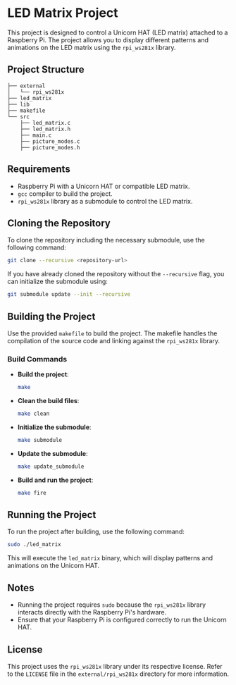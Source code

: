 
# LED Matrix Project

This project is designed to control a Unicorn HAT (LED matrix) attached to a Raspberry Pi. The project allows you to display different patterns and animations on the LED matrix using the `rpi_ws281x` library.

## Project Structure

```
├── external
│   └── rpi_ws281x
├── led_matrix
├── lib
├── makefile
└── src
    ├── led_matrix.c
    ├── led_matrix.h
    ├── main.c
    ├── picture_modes.c
    ├── picture_modes.h
```

## Requirements

- Raspberry Pi with a Unicorn HAT or compatible LED matrix.
- `gcc` compiler to build the project.
- `rpi_ws281x` library as a submodule to control the LED matrix.

## Cloning the Repository

To clone the repository including the necessary submodule, use the following command:

```sh
git clone --recursive <repository-url>
```

If you have already cloned the repository without the `--recursive` flag, you can initialize the submodule using:

```sh
git submodule update --init --recursive
```

## Building the Project

Use the provided `makefile` to build the project. The makefile handles the compilation of the source code and linking against the `rpi_ws281x` library.

### Build Commands

- **Build the project**:

  ```sh
  make
  ```

- **Clean the build files**:

  ```sh
  make clean
  ```

- **Initialize the submodule**:

  ```sh
  make submodule
  ```

- **Update the submodule**:

  ```sh
  make update_submodule
  ```

- **Build and run the project**:

  ```sh
  make fire
  ```

## Running the Project

To run the project after building, use the following command:

```sh
sudo ./led_matrix
```

This will execute the `led_matrix` binary, which will display patterns and animations on the Unicorn HAT.

## Notes

- Running the project requires `sudo` because the `rpi_ws281x` library interacts directly with the Raspberry Pi's hardware.
- Ensure that your Raspberry Pi is configured correctly to run the Unicorn HAT.

## License

This project uses the `rpi_ws281x` library under its respective license. Refer to the `LICENSE` file in the `external/rpi_ws281x` directory for more information.
